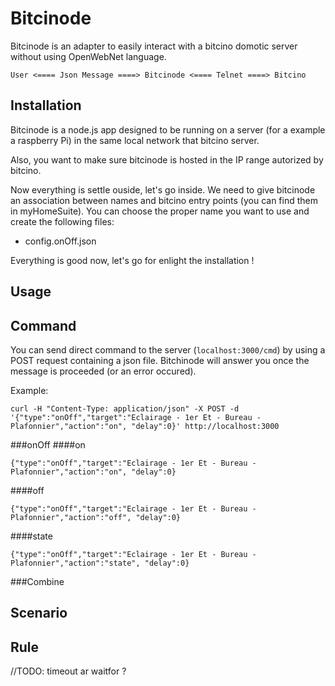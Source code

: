 Bitcinode
========


Bitcinode is an adapter to easily interact with a bitcino domotic server without using OpenWebNet language.

```
User <==== Json Message ====> Bitcinode <==== Telnet ====> Bitcino
```


Installation
-------------
Bitcinode is a node.js app designed to be running on a server (for a example a raspberry Pi) in the same local network that bitcino server.

Also, you want to make sure bitcinode is hosted in the IP range autorized by bitcino.

Now everything is settle ouside, let's go inside.
We need to give bitcinode an association between names and bitcino entry points (you can find them in myHomeSuite).
You can choose the proper name you want to use and create the following files:

 - config.onOff.json

Everything is good now, let's go for enlight the installation !

Usage
-------



Command
------------
You can send direct command to the server (``localhost:3000/cmd``) by using a POST request containing a json file.
Bitchinode will answer you once the message is proceeded (or an error occured).

Example:
```
curl -H "Content-Type: application/json" -X POST -d '{"type":"onOff","target":"Eclairage - 1er Et - Bureau - Plafonnier","action":"on", "delay":0}' http://localhost:3000

```

###onOff
####on
```
{"type":"onOff","target":"Eclairage - 1er Et - Bureau - Plafonnier","action":"on", "delay":0}
```

####off
```
{"type":"onOff","target":"Eclairage - 1er Et - Bureau - Plafonnier","action":"off", "delay":0}
```
####state
```
{"type":"onOff","target":"Eclairage - 1er Et - Bureau - Plafonnier","action":"state", "delay":0}
```

###Combine


Scenario
----------



Rule
-----





//TODO:
timeout ar waitfor ?
